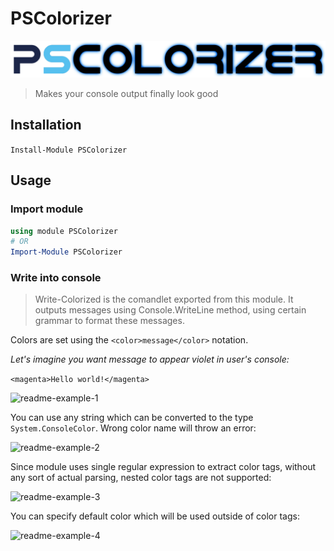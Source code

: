 # PSColorizer

[![Logo](logo.png)][repo]

> Makes your console output finally look good

## Installation

`Install-Module PSColorizer`

## Usage

### Import module

```ps1
using module PSColorizer
# OR
Import-Module PSColorizer
```

### Write into console

> Write-Colorized is the comandlet exported from this module. It outputs messages using Console.WriteLine method, using certain grammar to format these messages.

Colors are set using the `<color>message</color>` notation.

_Let's imagine you want message to appear violet in user's console:_

`<magenta>Hello world!</magenta>`

![readme-example-1](https://i.imgur.com/zVfWLmu.png)

You can use any string which can be converted to the type `System.ConsoleColor`. Wrong color name will throw an error:

![readme-example-2](https://i.imgur.com/xTEfEiR.png)

Since module uses single regular expression to extract color tags, without any sort of actual parsing, nested color tags are not supported:

![readme-example-3](https://i.imgur.com/ktZoKU9.png)

You can specify default color which will be used outside of color tags:

![readme-example-4](https://i.imgur.com/V6mPNZs.png)

[repo]: https://github.com/2chevskii/PSColorizer
